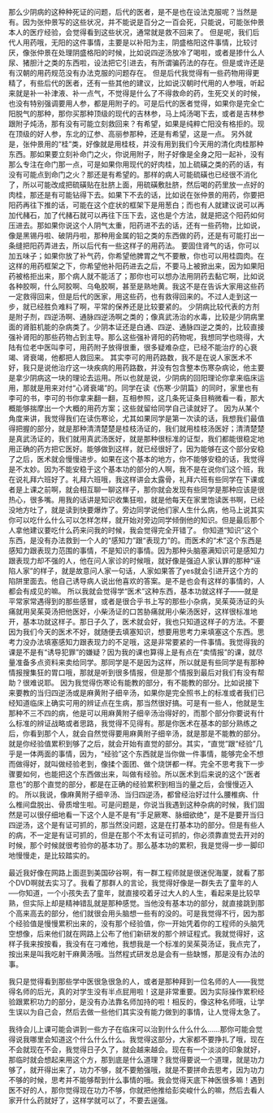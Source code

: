 那么少阴病的这种种死证的问题，后代的医者，是不是也在设法克服呢？当然是有。因为张仲景写的这些状况，并不能说是百分之一百会死，只能说，可能张仲景本人的医疗经验，会觉得看到这些状况，通常就是救不回来了。
但是呢，我们后代人用药哦，无阳的这件事情，主要是以补阳为主，阴盛格阳这件事情，比较讨厌，像张仲景在处理阴盛格阳的时候，比如说四逆汤放冷了喝啦，或者是掺什么人尿、猪胆汁之类的东西啦，设法把它引进去，有所谓骗药法的存在。但是或许还是有汉朝的用药规范没有办法克服的问题存在。
但是后代我觉得有一些药物用得更精了，有些后代的医者，还有一些其他的建议，比如说汉朝时代用的人参哦，听起来就是补一补津液、补一点气，不觉得是什么了不得救命的药，生死交关的时候，也没有特别强调要用人参，都是用附子的。可是后代的医者觉得，如果你是完全亡阳脱气的那种，那你买那种顶级的现代的吉林参，马上炖汤喝下去，或者是吉林参跟附子炖汤，那有没有可能立刻救回来？有希望，如果是纯粹亡阳没有格拒的。现在顶级的好人参，东北的辽参、高丽参那种，还是有希望，这是一点。
另外就是，张仲景用的“桂”类，好像就是用桂枝，并没有用到我们今天用的清化肉桂那种东西。那如果要立刻补命门之火，你说用附子，附子好像是全身之阳一起补，没有那么专注在命门那一点，可是如果你用现代的好肉桂，加上硫磺之类的药的话，有没有可能点到命门之火？那还是有希望的。那样的病人可能硫磺也已经很不消化了，所以可能改成把硫磺贴在肚脐上面，用硫磺敷肚脐，然后喝的药里放一点好的肉桂，那还是有可能钻得下去。如果下不去的话，比如说在张仲景的用药，你要把阳药再往下推的话，可能在这个症状的框架下是用葱白；而也有人就建议说可以再加代赭石，加了代赭石就可以再往下压下去，这也是个方法，就是把这个阳药如何压进去。那如果你说这个人阴气太重，阳药进不去的话，还有一些药物，比如说，像是黑锡丹啦、破阴丹啦，那种用金属的铅之类的东西做的药，还是有可能打出一条缝把阳药弄进去，所以后代有一些这样子的用药法。
要固住肾气的话，你可以加五味子；如果你放了补气药，你希望他脾胃之气不要散，你也可以用桂圆肉。在这样的用药框架之下，你希望他补阳药进去之后，不要马上被掀出来，因为如果阳药被格拒出来，那个病人就不能活了；那你也可以想办法用阴药去黏它啊，比如说各种胶啊，什么阿胶啊、乌龟胶啊，甚至是熟地黄。我这不是在告诉大家用这些药一定救得回来，但是后代的医家，用这些药，也有救得回来的。不过人走到这一步，就已经胜负难料了啊，平常的保养还是比较要紧的。
少阴病比较代表的方剂是附子剂，四逆汤啊、通脉四逆汤啊之类的；像真武汤治的水毒，比较是少阴病里面的肾脏机能的杂病类了。少阴本证还是白通、四逆、通脉四逆之类的，比较直接强补肾阳的那些药物占到主导。那么这些强补肾阳的药物呢，我想同学也晓得，大陆有位老中医叫李可，用药附子放得很重，很多疑难杂症，已经不能治疗的心衰竭、肾衰竭，他都把人救回来。
其实李可的用药路数，我不是在说人家医术不好，我只是说他治疗这一块疾病的用药路数，并没有包含整本伤寒杂病论，他主要是拿少阴病这一块的理论去运用。所以也就是说，少阴病的回阳理论你拿来临床运用，那就是用来对付“心肾衰竭”的。同学在读《伤寒·少阴篇》的同时，家里也有李可的书，李可的书你拿来翻一翻，互相参照，这几条死证条目稍微看一看，那大概能够揣摩出一个大概的用药方案；这些就留给同学自己读就好了。
因为从某个角度来讲，我觉得我们在读伤寒论，尤其如果同学是第一次读的话，我想我们最值得把握的部分，就是那种清清楚楚是桂枝汤证的，我们就用桂枝汤医好；清清楚楚是真武汤证的，我们就用真武汤医好，就是那种很标准的证型，我们都能很稳定地用正确的药方把它医好。能够做到这样，就已经很好了，因为能够在这个部分安稳了之后，医术就会慢慢进步。如果在这个基本的地方，你不能够安稳的话，我觉得是不太妙。因为不能安稳于这个基本功的部分的人啊，我不是在说你们这个班，我在说礼拜六班好了。礼拜六班哦，我这样讲会太露骨，礼拜六班有些同学在下课或者是上课之前啊，就会相互聊一聊这样子，那你就会发现有些同学是那种应该是很热心，很多嘴。用我的话讲是知识收集狂啦，就是他每天在家里饱读医书啊，已经没地方吐了，就是读到快要爆炸了。旁边同学说他们家人生什么病，他马上说其实你可以吃什么什么可以怎样怎样，就开始对旁边同学倾倒他的知识。但是最后那个人拿他建议要吃什么药来问我的时候，我会觉得完全开错了。
你知道“知识”这个东西，是没有办法救到一个人的“感知力”跟“表现力”的。而医术的“术”这个东西是感知力跟表现力范围的事情，不是知识的事情。因为那种头脑塞满知识可是感知力跟表现力却不强的人，他在问人家诊的时候哦，就好像是强迫人家认罪的那种“诬陷人家”的样子，就是故意问人家一句话，人家如果答了yes就会引进开这个方的陷阱里面去。他自己诱导病人说出他喜欢的答案。是不是也会有这样的事情的，人都会有成见的嘛。
所以我就会觉得学“医术”这种东西，基本功就这样子——就是平常家常遇得到的那些感冒，或者是很合乎书上写的那些小杂病，吴茱萸汤证的头痛就用吴茱萸汤把他医好，小柴汤证的口苦胁痛就用小柴汤医好，这样很标准地开，基本功就这样子。那日子久了，医术就会好，我也只知道这样子的方法。不要因为我们今天的医术不好，就随便去填塞知识，想要用思考力来填塞这个东西。思考力没办法填塞感知力跟表现力的不足哦，这是非常要紧的一件事情。我觉得我的课是不是有“诱导犯罪”的嫌疑？因为我的课也算得上是有点在“卖情报”的课，就尽量准备多点资料来卖给同学。那同学是不是因为这样，所以就是有些同学是有那种情报搜集狂的胃口哦，那就是听到很多情报，但是那个情报到最后对我们有没有帮助？很难说耶。
因为我觉得伤寒论有能教的部分，有不能教的部分。比如说接下来要教的当归四逆汤或是麻黄附子细辛汤，如果你是完全照书上的标准或者我们已经知道临床上确实可用的辨证点在生病，那当然很好搞。可是有一些人，他就是生那种不三不四的病，他是可以用麻黄附子细辛汤治得好的，而那个部分你要说有什么标准的辨证战略或者思路，我觉得不见得有。那是你医术在基本的部分熟练之后，你看到那个人，就会自然觉得要用麻黄附子细辛汤，就是那是不能教的部分。就是你经验值累积到够了之后，就会开始有直觉的部分。其实，“直觉”跟“经验”几乎是一体两面的事情，因为，“经验”这个东西就是当你做一件事情，能够完全不想而做得好，就叫做经验老到，像揉个面团、做个烧饼都一样。完全不思考我下一步骤要如何，也能把这个东西做出来，叫做有经验。所以医术到后来说的这个“医者意也”的那个直觉的部分，都是在正确的经验累积到相当的量之后，会慢慢迈入的。
所以我说，像麻黄附子细辛汤、当归四逆汤，都曾经治好过什么腰椎病、什么椎间盘脱出、骨质增生啦。可是问题是，你说当我遇到这种杂病的时候，我们固然是可以很仔细地看一下这个人是不是有“手足厥寒、脉细欲绝”，是不是要开当归四逆汤，这个是有证可抓的，那当然没问题，这是在打基本功的部分。但是有些人的病，不一定是有证可抓的，但是在那个不太有证可抓的，你必须靠直觉去开对的时候，那个时候就很考验你的基本功了。那么基本功的累积，我是觉得一步一脚印地慢慢走，是比较踏实的。

最近我好像在网路上面逛到美国矽谷啊，有一群工程师就是很迷倪海厦，就看了那个DVD啊就去实习了。我看了那群人的言论，我觉得好像是一群失去了童年的人──你知道，一个小孩失去了童年，就直接咬着牙过大人的人生，看起来是比较早熟，但实际上却是精神错乱就是那种感觉。当他没有基本功的部分，就直接跳到那个高来高去的部分，他们就很会用头脑想一些有的没的。可是我觉得不行，因为那个经验值是慢慢累积出来的，没有那个经验值，你一开始凭着你的工程师的头脑凭空想像，后来他们就在网路上公布了他们新研发的那个辨证程式。我就觉得好，这样子我来按按看，我没有在刁难他，我想我是一个标准的吴茱萸汤证，我点完了，按出来是叫我吃射干麻黄汤哦。当然程式研发总是会有一些缺憾，那是没有办法的事。

我只是觉得看到那些学中医很急很急的人，或者是那种拜到一位名师的人——我觉得名师的后光，真的对学生没有半点屁用啦！这是非常重要。因为实际操作累积经验跟累积功力的部分，是没有办法靠名师加持的啦！相反的，像这种名师哦，让学生误以为自己会，然后去做一些他们其实没有能力做到的事情，让人觉得太急了。

我待会儿上课可能会讲到一些方子在临床可以治到什么什么什么……那你可能会觉得说我哪里会知道这个什么什么什么。我觉得这部分，大家都不要挣扎了哦，现在不会就现在不会，我觉得日子久了，就会越来越会。现在有一个淡淡的印象就好，那临时就会想起来用这个方，那到底是什么道理？我觉得要说一个道理，就是功力够了，就开得出来了，功力不够，就不要勉强哦，就是不要拼命去思考，因为功力不够的时候，思考并不能够帮到什么事情的哦。我会觉得天底下神医很多嘛！遇到医不好的人，那你觉得现在功力不够，你就把他推给彭奕峻什么的嘛，然后去看人家开什么药就好了，这样学就可以了，不要去逞强。
